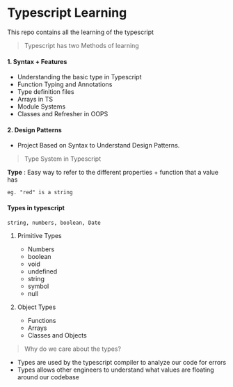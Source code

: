 # Typescript Learning

This repo contains all the learning of the typescript

> Typescript has two Methods of learning

#### 1. Syntax + Features

- Understanding the basic type in Typescript
- Function Typing and Annotations
- Type definition files
- Arrays in TS
- Module Systems
- Classes and Refresher in OOPS

#### 2. Design Patterns

- Project Based on Syntax to Understand Design Patterns.

> Type System in Typescript

**Type** : Easy way to refer to the different properties + function
that a value has

    eg. "red" is a string

#### Types in typescript

`string, numbers, boolean, Date`

1. Primitive Types

   - Numbers
   - boolean
   - void
   - undefined
   - string
   - symbol
   - null

2. Object Types
   - Functions
   - Arrays
   - Classes and Objects

> Why do we care about the types?

- Types are used by the typescript compiler to analyze our code for errors
- Types allows other engineers to understand what values are floating around our codebase
